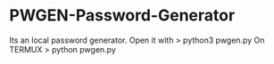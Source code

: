# PWGEN-Password-Generator
Its an local password generator. 
Open it with > python3 pwgen.py
On TERMUX > python pwgen.py
